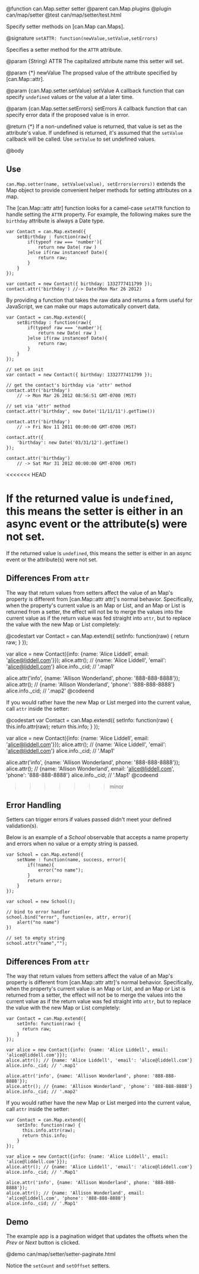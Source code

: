 @function can.Map.setter setter
@parent can.Map.plugins
@plugin can/map/setter
@test can/map/setter/test.html

Specify setter methods on [can.Map can.Maps].

@signature `setATTR: function(newValue,setValue,setErrors)`

Specifies a setter method for the `ATTR` attribute.

@param {String} ATTR The capitalized attribute name this setter will set. 

@param {*} newValue The propsed value of the attribute specified by [can.Map::attr].

@param {can.Map.setter.setValue} setValue A callback function that can specify `undefined` values
or the value at a later time.

@param {can.Map.setter.setErrors} setErrors A callback function that can specify error data if
the proposed value is in error.

@return {*} If a non-undefined value is returned, that value is set as the attribute's value. If
undefined is returned, it's assumed that the `setValue` callback will be called.  Use `setValue` to
set undefined values.

@body

## Use

`can.Map.setter(name, setValue(value), setErrors(errors))` extends the Map object 
to provide convenient helper methods for setting attributes on a map.

The [can.Map::attr attr] function looks for a camel-case `setATTR` function to handle setting 
the `ATTR` property. For example, the following makes sure the `birthday` attribute is 
always a Date type.

	var Contact = can.Map.extend({
		setBirthday : function(raw){
			if(typeof raw === 'number'){
				return new Date( raw )
			}else if(raw instanceof Date){
				return raw;
			}
		}
	});
	
	var contact = new Contact({ birthday: 1332777411799 });
	contact.attr('birthday') //-> Date(Mon Mar 26 2012)

By providing a function that takes the raw data and returns a form useful for JavaScript, 
we can make our maps automatically convert data.

	var Contact = can.Map.extend({
		setBirthday : function(raw){
			if(typeof raw === 'number'){
				return new Date( raw )
			}else if(raw instanceof Date){
				return raw;
			}
		}
	});

	// set on init
	var contact = new Contact({ birthday: 1332777411799 });
	
	// get the contact's birthday via 'attr' method
	contact.attr('birthday') 
		// -> Mon Mar 26 2012 08:56:51 GMT-0700 (MST)

	// set via 'attr' method
	contact.attr('birthday', new Date('11/11/11').getTime())
	
	contact.attr('birthday') 
		// -> Fri Nov 11 2011 00:00:00 GMT-0700 (MST)

	contact.attr({
		'birthday': new Date('03/31/12').getTime()
	});

	contact.attr('birthday') 
		// -> Sat Mar 31 2012 00:00:00 GMT-0700 (MST)
	
<<<<<<< HEAD


If the returned value is `undefined`, this means the setter is either in an async 
event or the attribute(s) were not set. 
=======
If the returned value is `undefined`, this means the setter is either in an async 
event or the attribute(s) were not set. 

## Differences From `attr`

The way that return values from setters affect the value of an Map's property is
different from [can.Map::attr attr]'s normal behavior. Specifically, when the 
property's current value is an Map or List, and an Map or List is returned
from a setter, the effect will not be to merge the values into the current value as
if the return value was fed straight into `attr`, but to replace the value with the
new Map or List completely:

@codestart
var Contact = can.Map.extend({
	setInfo: function(raw) {
      return raw;
	}
});

var alice = new Contact({info: {name: 'Alice Liddell', email: 'alice@liddell.com'}});
alice.attr(); // {name: 'Alice Liddell', 'email': 'alice@liddell.com'}
alice.info._cid; // '.map1'

alice.attr('info', {name: 'Allison Wonderland', phone: '888-888-8888'});
alice.attr(); // {name: 'Allison Wonderland', 'phone': '888-888-8888'}
alice.info._cid; // '.map2'
@codeend

If you would rather have the new Map or List merged into the current value, call
`attr` inside the setter:

@codestart
var Contact = can.Map.extend({
	setInfo: function(raw) {
      this.info.attr(raw);
      return this.info;
	}
});

var alice = new Contact({info: {name: 'Alice Liddell', email: 'alice@liddell.com'}});
alice.attr(); // {name: 'Alice Liddell', 'email': 'alice@liddell.com'}
alice.info._cid; // '.Map1'

alice.attr('info', {name: 'Allison Wonderland', phone: '888-888-8888'});
alice.attr(); // {name: 'Allison Wonderland', email: 'alice@liddell.com', 'phone': '888-888-8888'}
alice.info._cid; // '.Map1'
@codeend
>>>>>>> minor

## Error Handling

Setters can trigger errors if values passed didn't meet your defined validation(s).

Below is an example of a _School_ observable that accepts a name property and errors
when no value or a empty string is passed.


	var School = can.Map.extend({
		setName : function(name, success, error){
			if(!name){
				error("no name");
			}
			return error;
		}
	});

	var school = new School();
	
	// bind to error handler
	school.bind("error", function(ev, attr, error){
		alert("no name")
	})
	
	// set to empty string
	school.attr("name","");


## Differences From `attr`

The way that return values from setters affect the value of an Map's property is
different from [can.Map::attr attr]'s normal behavior. Specifically, when the 
property's current value is an Map or List, and an Map or List is returned
from a setter, the effect will not be to merge the values into the current value as
if the return value was fed straight into `attr`, but to replace the value with the
new Map or List completely:

    var Contact = can.Map.extend({
    	setInfo: function(raw) {
          return raw;
    	}
    });
    
    var alice = new Contact({info: {name: 'Alice Liddell', email: 'alice@liddell.com'}});
    alice.attr(); // {name: 'Alice Liddell', 'email': 'alice@liddell.com'}
    alice.info._cid; // '.map1'
    
    alice.attr('info', {name: 'Allison Wonderland', phone: '888-888-8888'});
    alice.attr(); // {name: 'Allison Wonderland', 'phone': '888-888-8888'}
    alice.info._cid; // '.map2'

If you would rather have the new Map or List merged into the current value, call
`attr` inside the setter:

    var Contact = can.Map.extend({
    	setInfo: function(raw) {
          this.info.attr(raw);
          return this.info;
    	}
    });

    var alice = new Contact({info: {name: 'Alice Liddell', email: 'alice@liddell.com'}});
    alice.attr(); // {name: 'Alice Liddell', 'email': 'alice@liddell.com'}
    alice.info._cid; // '.Map1'
    
    alice.attr('info', {name: 'Allison Wonderland', phone: '888-888-8888'});
    alice.attr(); // {name: 'Allison Wonderland', email: 'alice@liddell.com', 'phone': '888-888-8888'}
    alice.info._cid; // '.Map1'

## Demo

The example app is a pagination widget that updates
the offsets when the _Prev_ or _Next_ button is clicked.

@demo can/map/setter/setter-paginate.html

Notice the `setCount` and `setOffset` setters.
